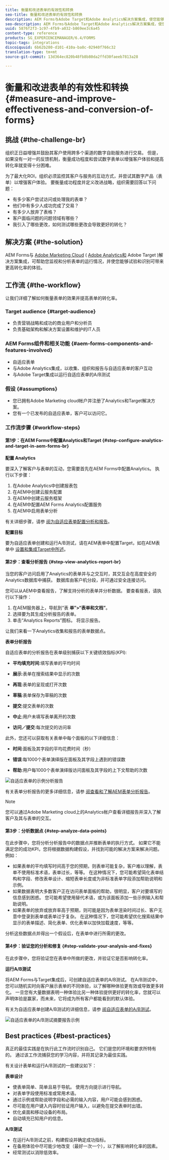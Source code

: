 ```yaml
---
title: 衡量和改进表单的有效性和转换
seo-title: 衡量和改进表单的有效性和转换
description: AEM Forms与Adobe Target和Adobe Analytics解决方案集成，使您能够衡量和提高表单的性能和转化率。
seo-description: AEM Forms与Adobe Target和Adobe Analytics解决方案集成，使您能够衡量和提高表单的性能和转化率。
uuid: 5876f2f3-1c97-4fb9-a032-b869ee3c6a45
content-type: reference
products: SG_EXPERIENCEMANAGER/6.4/FORMS
topic-tags: integrations
discoiquuid: 6b62b280-d101-410a-ba8c-02940f766c32
translation-type: tm+mt
source-git-commit: 13d364ec820b48fb8b80da2ffd30faeeb7813a28

---
```



# 衡量和改进表单的有效性和转换 {#measure-and-improve-effectiveness-and-conversion-of-forms}

## 挑战 {#the-challenge-br}

组织正日益增强并鼓励其客户使用跨多个渠道的数字自助服务进行交易。 但是，如果没有一对一的反馈机制，衡量成功程度和尝试数字表单以增强客户体验和提高转化率就变得十分困难。

为了最大化ROI，组织必须监控其客户与服务的互动方式，并尝试其数字产品（表单）以增强客户体验。 要衡量成功程度并定义改进战略，组织需要回答以下问题：

* 有多少客户尝试访问或处理我的表单？
* 他们中有多少人成功完成了交易？
* 有多少人放弃了表格？
* 客户面临问题的问题领域有哪些？
* 我引入了哪些更改，如何测试哪些更改会导致更好的转化？

## 解决方案 {#the-solution}

AEM Forms与 [Adobe Marketing Cloud](https://www.adobe.com/marketing-cloud.html) ( [Adobe Analytics和](https://www.adobe.com/marketing-cloud/web-analytics.html) Adobe Target [](https://www.adobe.com/marketing-cloud/testing-targeting.html) )解决方案集成，可帮助您监视和分析表单的运行情况，并使您能够试验和识别可带来更高转化率的体验。

## 工作流 {#the-workflow}

让我们详细了解如何衡量表单的效果并提高表单的转化率。

### Target audience {#target-audience}

* 负责营销战略和成功的商业用户和分析员
* 负责基础架构和解决方案设置和维护的IT人员

### AEM Forms组件和相关功能 {#aem-forms-components-and-features-involved}

* 自适应表单
* 与Adobe Analytics集成，以收集、组织和报告与自适应表单的客户互动
* 与Adobe Target集成以运行自适应表单的A/B测试

### 假设 {#assumptions}

* 您已拥有Adobe Marketing cloud帐户并注册了Analytics和Target解决方案。
* 您有一个已发布的自适应表单，客户可以访问它。

### 工作流步骤 {#workflow-steps}

#### 第1步：在AEM Forms中配置Analytics和Target {#step-configure-analytics-and-target-in-aem-forms-br}

**配置 Analytics**

要深入了解客户与表单的互动，您需要首先在AEM Forms中配置Analytics。 执行以下步骤：

1. 在Adobe Analytics中创建报表包
1. 在AEM中创建云服务配置
1. 在AEM中创建云服务框架
1. 在AEM中配置AEM Forms Analytics配置服务
1. 在AEM中启用表单分析

有关详细步骤，请参 [阅为自适应表单配置分析和报告](/help/forms/using/configure-analytics-forms-documents.md)。

**配置目标**

要为自适应表单创建和运行A/B测试，请在AEM表单中配置Target，如在AEM表单中 [设置和集成Target中所述](/help/forms/using/ab-testing-adaptive-forms.md#p-set-up-and-integrate-target-in-aem-forms-p)。

#### 第2步：查看分析报告 {#step-view-analytics-report-br}

当您的客户访问启用了Analytics的表单并与之交互时，其交互会在高度安全的Analytics数据库中捕获。 数据库由客户机分段，并可通过安全连接访问。

您可以从AEM中查看报告，了解支持分析的表单并分析数据。 要查看报表，请执行以下操作：

1. 在AEM服务器上，导航到“表 **单”>“表单和文档”**。
1. 选择要为其生成分析报告的表单。
1. 单击“Analytics Reports”图标。 将显示报告。

让我们来看一下Analytics收集和报告的表单数据点。

**表单分析报告**

自适应表单的分析报告在表单级别捕获以下关键绩效指标(KPI):

* **平均填充时间**:填写表单的平均时间
* **展示**:表单在搜索结果中显示的次数

* **再现**:表单的呈现或打开次数
* **草稿**:表单保存为草稿的次数

* **提交**:提交表单的次数
* **中止**:用户未填写表单离开的次数
* **访问／提交**:每次提交的访问率

此外，您还可以获取有关表单中每个面板的以下详细信息：

* **时间**:面板及其字段的平均花费时间（秒）

* **错误**:每1000个表单演绎版在面板及其字段上遇到的错误数

* **帮助**:用户每1000个表单演绎版访问面板及其字段的上下文帮助的次数

![自适应表单的示例分析报告](assets/summary-report.png)

有关表单分析报告的更多详细信息，请参 [阅查看和了解AEM表单分析报告](/help/forms/using/view-understand-aem-forms-analytics-reports.md)。

>[!NOTE]
>
>您可以通过Adobe Marketing cloud上的Analytics帐户查看详细报告并深入了解客户及其与表单的交互。

#### 第3步：分析数据点 {#step-analyze-data-points}

在此步骤中，您将分析分析报告中的数据点并推断表单的执行方式。 如果它不能满足您的成功KPI，您将根据数据构建假设，并找到可能的解决方案来解决问题。 例如：

* 如果表单的平均填写时间高于您的预期，则表单可能复杂，客户难以理解，表单不使用标准术语，表单过长，等等。 在这种情况下，您可能希望简化表单结构和字段、修改表单设计、缩短表单长度或为非标准表单字段添加帮助说明和示例。
* 如果数据表明大多数客户正在访问表单面板的帮助，很明显，客户对要填写的信息感到困惑。 您可能希望使用替代术语，或为该面板添加一些示例输入和帮助说明。
* 如果表单的放弃或放弃率高于预期，则可能是因为表单渲染时间过长、客户无意中登录到表单或表单过于复杂。 在这种情况下，您可能希望优化搜索结果中显示的表单描述、简化表单、优化表单以加快加载速度，等等。

分析这些数据点并得出一个假设后，在表单中进行所需的更改。

#### 第4步：验证您的分析和修复 {#step-validate-your-analysis-and-fixes}

在此步骤中，您将验证您在表单中所做的更改，并验证它是否影响转化率。

**运行A/B测试**

将AEM Forms与Target集成后，可创建自适应表单的A/B测试。 在A/B测试中，您可以随机实时向客户展示表单的不同体验，以了解哪种体验更有效或导致更多转化。 一旦您有大量数据表明一种体验比另一种体验提供更好的转化率，您就可以声明体验是赢家，而未来，它将成为所有客户都能看到的默认体验。

有关为自适应表单创建A/B测试的详细信息，请参 [阅自适应表单的A/B测试](/help/forms/using/ab-testing-adaptive-forms.md)。

![自适应表单的A/B测试摘要报告示例](assets/ab-test-report-2.png)

## Best practices {#best-practices}

真正的最佳实践是在执行此工作流时识别自己。 它们是您的环境和要求所特有的。 通过该工作流捕获您的学习内容，并将其记录为最佳实践。

有关设计表单和运行A/B测试的一些建议如下：

**表单设计**

* 使表单简单、简单且易于导航。 使用方向提示进行导航。
* 对表单字段使用标准或常用术语。
* 通过示例或帮助说明字段和必需的输入内容，用户可能会感到困惑。
* 尽可能在用户键入内容时验证用户输入，以避免在提交表单时出错。
* 优化桌面和移动设备的布局。
* 自动填充已知用户的信息。

**A/B测试**

* 在运行A/B测试之前，构建假设并确定成功指标。
* 在备用体验中尽可能少地改变（最好一次一个），以了解影响转化率的因素。
* 经常测试以消除低效率。

